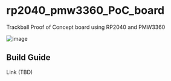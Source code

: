 # rp2040_pmw3360_PoC_board

Trackball Proof of Concept board using RP2040 and PMW3360

![image](https://github.com/user-attachments/assets/6be9705c-7a19-4594-b7e7-b287837a6e7c)


## Build Guide
Link (TBD)
